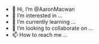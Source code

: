 - 👋 Hi, I’m @AaronMacwan
- 👀 I’m interested in ...
- 🌱 I’m currently learning ...
- 💞️ I’m looking to collaborate on ...
- 📫 How to reach me ...

<!---
AaronMacwan/AaronMacwan is a ✨ special ✨ repository because its `README.md` (this file) appears on your GitHub profile.
You can click the Preview link to take a look at your changes.
--->
